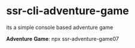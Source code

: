 # ssr-cli-adventure-game
its a simple console based adventure game

𝐀𝐝𝐯𝐞𝐧𝐭𝐮𝐫𝐞 𝐆𝐚𝐦𝐞: npx ssr-adventure-game07
